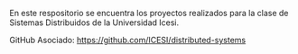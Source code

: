 En este respositorio se encuentra los proyectos realizados para la clase de Sistemas Distribuidos de la Universidad Icesi.

GitHub Asociado: https://github.com/ICESI/distributed-systems 
